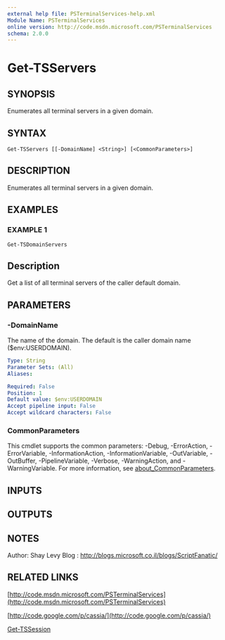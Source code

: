 ```yaml
---
external help file: PSTerminalServices-help.xml
Module Name: PSTerminalServices
online version: http://code.msdn.microsoft.com/PSTerminalServices
schema: 2.0.0
---
```


# Get-TSServers

## SYNOPSIS
Enumerates all terminal servers in a given domain.

## SYNTAX

```
Get-TSServers [[-DomainName] <String>] [<CommonParameters>]
```

## DESCRIPTION
Enumerates all terminal servers in a given domain.

## EXAMPLES

### EXAMPLE 1
```
Get-TSDomainServers
```

Description
-----------
Get a list of all terminal servers of the caller default domain.

## PARAMETERS

### -DomainName
The name of the domain.
The default is the caller domain name ($env:USERDOMAIN).

```yaml
Type: String
Parameter Sets: (All)
Aliases:

Required: False
Position: 1
Default value: $env:USERDOMAIN
Accept pipeline input: False
Accept wildcard characters: False
```

### CommonParameters
This cmdlet supports the common parameters: -Debug, -ErrorAction, -ErrorVariable, -InformationAction, -InformationVariable, -OutVariable, -OutBuffer, -PipelineVariable, -Verbose, -WarningAction, and -WarningVariable. For more information, see [about_CommonParameters](http://go.microsoft.com/fwlink/?LinkID=113216).

## INPUTS

## OUTPUTS

## NOTES
Author: Shay Levy
Blog  : http://blogs.microsoft.co.il/blogs/ScriptFanatic/

## RELATED LINKS

[http://code.msdn.microsoft.com/PSTerminalServices](http://code.msdn.microsoft.com/PSTerminalServices)

[http://code.google.com/p/cassia/](http://code.google.com/p/cassia/)

[Get-TSSession]()

